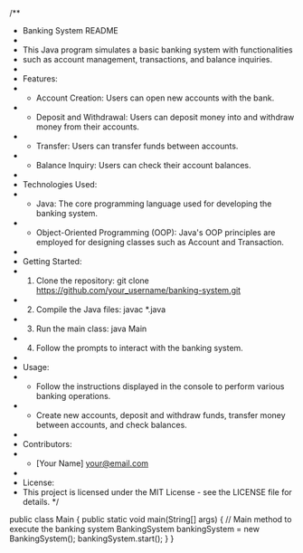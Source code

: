 /**
 * Banking System README
 * 
 * This Java program simulates a basic banking system with functionalities
 * such as account management, transactions, and balance inquiries.
 * 
 * Features:
 * - Account Creation: Users can open new accounts with the bank.
 * - Deposit and Withdrawal: Users can deposit money into and withdraw money from their accounts.
 * - Transfer: Users can transfer funds between accounts.
 * - Balance Inquiry: Users can check their account balances.
 * 
 * Technologies Used:
 * - Java: The core programming language used for developing the banking system.
 * - Object-Oriented Programming (OOP): Java's OOP principles are employed for designing classes such as Account and Transaction.
 * 
 * Getting Started:
 * 1. Clone the repository: git clone https://github.com/your_username/banking-system.git
 * 2. Compile the Java files: javac *.java
 * 3. Run the main class: java Main
 * 4. Follow the prompts to interact with the banking system.
 * 
 * Usage:
 * - Follow the instructions displayed in the console to perform various banking operations.
 * - Create new accounts, deposit and withdraw funds, transfer money between accounts, and check balances.
 * 
 * Contributors:
 * - [Your Name] <your@email.com>
 * 
 * License:
 * This project is licensed under the MIT License - see the LICENSE file for details.
 */

public class Main {
    public static void main(String[] args) {
        // Main method to execute the banking system
        BankingSystem bankingSystem = new BankingSystem();
        bankingSystem.start();
    }
}
